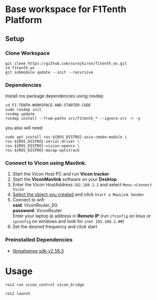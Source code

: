 
# Base workspace for F1Tenth Platform

## Setup
###  Clone Workspace
    git clone https://github.com/surajkiron/f1tenth_ws.git
    cd f1tenth_ws
    git submodule update --init --recursive 
### Dependencies

Install ros package dependencies using rosdep

    cd F1-TENTH-WORKSPACE-AND-STARTER-CODE
    sudo rosdep init
    rosdep update
    rosdep install --from-paths src/f1tenth_* --ignore-src -r -y

you also will need
    
    sudo apt install ros-${ROS_DISTRO}-asio-cmake-module \
    ros-${ROS_DISTRO}-serial-driver \
    ros-${ROS_DISTRO}-vision-opencv \
    ros-${ROS_DISTRO}-mocap-optitrack

### Connect to Vicon using Mavlink.

1. Start the Vicon Host PC and run **Vicon tracker**
2. Start the **ViconMavlink** software on your **Desktop**
3. Enter the Vicon HostAddress `192.168.1.2`  and select `Menu->Connect Vicon`
4. [Select the object you created](https://www.youtube.com/watch?v=dGMwVMiX7-I) and click `Start a MavLink Sender`
5. Connect to wifi<br>
    **ssid**: ViconRouter_5G<br>
    **password**: ViconRouter<br>
    Enter your laptop ip address in **Remote IP**
    (run `ifconfig` on linux or `ipconfig` on windows and look for `inet 192.168.1.##`)
6. Set the desired frequency and click start

### Preinstalled Dependencies
- [librealsense sdk-v2.56.3](https://github.com/IntelRealSense/librealsense/blob/v2.56.3/doc/installation.md)

# Usage
    ros2 run vicon_control vicon_bridge

    ros2 launch 
